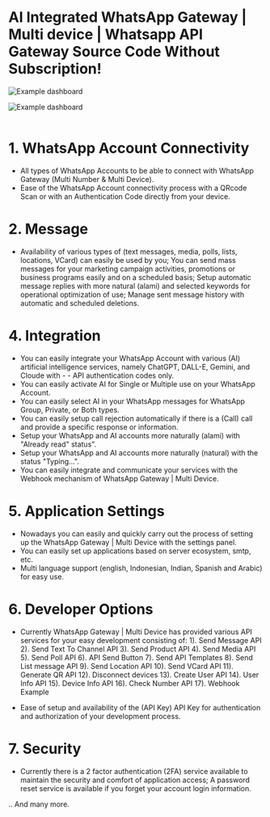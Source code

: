 # AI Integrated WhatsApp Gateway | Multi device | Whatsapp API Gateway Source Code Without Subscription!

![Example dashboard](https://m-pedia.my.id/images/botchatwa.gif)

![Example dashboard](https://m-pedia.my.id/images/dashboard-feature.png)
</br></br>

# 1. WhatsApp Account Connectivity

- All types of WhatsApp Accounts to be able to connect with WhatsApp Gateway (Multi Number & Multi Device).
- Ease of the WhatsApp Account connectivity process with a QRcode Scan or with an Authentication Code directly from your device.

# 2. Message

- Availability of various types of (text messages, media, polls, lists, locations, VCard) can easily be used by you;
You can send mass messages for your marketing campaign activities, promotions or business programs easily and on a scheduled basis;
Setup automatic message replies with more natural (alami) and selected keywords for operational optimization of use;
Manage sent message history with automatic and scheduled deletions.

# 4. Integration

- You can easily integrate your WhatsApp Account with various (AI) artificial intelligence services, namely ChatGPT, DALL-E, Gemini, and Cloude with - - API authentication codes only.
- You can easily activate AI for Single or Multiple use on your WhatsApp Account.
- You can easily select AI in your WhatsApp messages for WhatsApp Group, Private, or Both types.
- You can easily setup call rejection automatically if there is a (Call) call and provide a specific response or information.
- Setup your WhatsApp and AI accounts more naturally (alami) with "Already read" status".
- Setup your WhatsApp and AI accounts more naturally (natural) with the status "Typing...".
- You can easily integrate and communicate your services with the Webhook mechanism of WhatsApp Gateway | Multi Device.

# 5. Application Settings

- Nowadays you can easily and quickly carry out the process of setting up the WhatsApp Gateway | Multi Device with the settings panel.
- You can easily set up applications based on server ecosystem, smtp, etc.
- Multi language support (english, Indonesian, Indian, Spanish and Arabic) for easy use.

# 6. Developer Options

- Currently WhatsApp Gateway | Multi Device has provided various API services for your easy development consisting of:
        1). Send Message API
        2). Send Text To Channel API
        3). Send Product API
        4). Send Media API
        5). Send Poll API
        6). API Send Button
        7). Send API Templates
        8). Send List message API
        9). Send Location API
        10). Send VCard API
        11). Generate QR API
        12). Disconnect devices
        13). Create User API
        14). User Info API
        15). Device Info API
        16). Check Number API
        17). Webhook Example

- Ease of setup and availability of the (API Key) API Key for authentication and authorization of your development process.

# 7. Security

- Currently there is a 2 factor authentication (2FA) service available to maintain the security and comfort of application access;
A password reset service is available if you forget your account login information.


.. And many more.